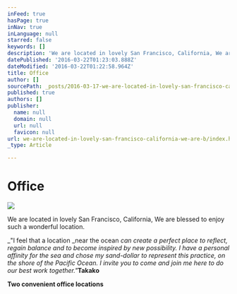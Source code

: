 ```yaml
---
inFeed: true
hasPage: true
inNav: true
inLanguage: null
starred: false
keywords: []
description: 'We are located in lovely San Francisco, California, We are blessed to enjoy such a wonderful location.'
datePublished: '2016-03-22T01:23:03.888Z'
dateModified: '2016-03-22T01:22:58.964Z'
title: Office
author: []
sourcePath: _posts/2016-03-17-we-are-located-in-lovely-san-francisco-california-we-are-b.md
published: true
authors: []
publisher:
  name: null
  domain: null
  url: null
  favicon: null
url: we-are-located-in-lovely-san-francisco-california-we-are-b/index.html
_type: Article

---
```

# Office
![](https://the-grid-user-content.s3-us-west-2.amazonaws.com/ee46604a-e3c6-4ce0-bdc8-ce1138e447b6.jpg)

We are located in lovely San Francisco, California, We are blessed to enjoy such a wonderful location.

_"I feel that a location _near the ocean _can create a perfect place to reflect, regain balance and to become inspired by new possibility. I have a personal affinity for the sea and chose my sand-dollar to represent this practice, on the shore of the Pacific Ocean. I invite you to come and join me here to do our best work together."_**Takako**

**Two convenient office locations**